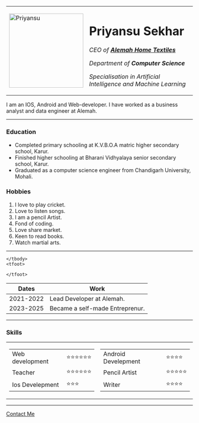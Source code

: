 <!DOCTYPE html>
<html lang="en" dir="ltr">

<head>
  <meta charset="utf-8">
  <title>Priyansu's personal site</title>
</head>

<body>
  <table cellspacing="20px">
    <tr>
      <td><img width="200px"
          src="https://scontent.fixm4-1.fna.fbcdn.net/v/t39.30808-6/249041891_1191827787973924_7403670114988458983_n.jpg?_nc_cat=103&ccb=1-5&_nc_sid=09cbfe&_nc_ohc=BdhD5znyZ_4AX8SmjNM&_nc_ht=scontent.fixm4-1.fna&oh=00_AT_MvHQNNePmwO0mOIYWGwKaHqgPrN4pxBxNLTymdK99Aw&oe=61E86BA4"
          alt="Priyansu"></td>
      <td>
        <h1>Priyansu Sekhar</h1>
        <p><em>CEO of <strong><a href="https://alemah.com/" target="_blank">Alemah Home Textiles</a></strong></em></p>
        <p><em>Department of <strong>Computer Science</strong></em></p>
        <p><em>Specialisation in Artificial Intelligence and Machine Learning</em></p>
      </td>
    </tr>
  </table>

  <p>I am an IOS, Android and Web-developer. I have worked as a business analyst and data engineer at Alemah.</p>
  <hr>
  <h3>Education</h3>
  <ul>
    <li>Completed primary schooling at K.V.B.O.A matric higher secondary school, Karur.</li>
    <li>Finished higher schooling at Bharani Vidhyalaya senior secondary school, Karur.</li>
    <li>Graduated as a computer science engineer from Chandigarh University, Mohali.</li>
  </ul>
  <h3>Hobbies</h3>
  <ol>
    <li>I love to play cricket.</li>
    <li>Love to listen songs.</li>
    <li>I am a pencil Artist.</li>
    <li>Fond of coding.</li>
    <li>Love share market.</li>
    <li>Keen to read books.</li>
    <li>Watch martial arts.</li>
  </ol>
  <hr>
  <table>
    <thead>
      <tr>
        <th>Dates</th>
        <th>Work</th>
      </tr>
    </thead>
    <tbody>
      <tr>
        <td>2021-2022</td>
        <td>Lead Developer at Alemah.</td>
      </tr>
      <tr>
        <td>2023-2025</td>
        <td>Became a self-made Entreprenur.</td>
      </tr>

    </tbody>
    <tfoot>

    </tfoot>
  </table>
  <hr>
  <h3>Skills</h3>
<table cellspacing="10px">
  <tr>
      <td>
        <table>
          <tr>
            <td>Web development</td>
            <td>⭐⭐⭐⭐⭐⭐</td>
          </tr>
          <tr>
            <td>Teacher</td>
            <td>⭐⭐⭐⭐⭐⭐</td>
          </tr>
          <tr>
            <td>Ios Develepment</td>
            <td>⭐⭐⭐</td>
          </tr>
        </table>
      </td>
      <td>
        <table>
          <tr>
            <td>Android Develepment</td>
            <td>⭐⭐⭐⭐</td>
          </tr>
          <tr>
            <td>Pencil Artist</td>
            <td>⭐⭐⭐⭐⭐</td>
          </tr>
          <tr>
            <td>Writer</td>
            <td>⭐⭐⭐⭐</td>
          </tr>
        </table>
      </td>
    </tr>
  </table>


  <hr>
  <a href="knowmore.html" target="_blank">Contact Me</a>

</body>

</html>
